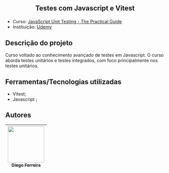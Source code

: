 ## <p align="center">Testes com Javascript e Vitest</p>

* Curso: [JavaScript Unit Testing - The Practical Guide](https://www.udemy.com/course/javascript-unit-testing-the-practical-guide)
* Instituição: [Udemy](https://www.udemy.com)

## Descrição do projeto
Curso voltado ao conhecimento avançado de testes em Javascript. O curso aborda testes unitários e testes integrados, com foco principalmente nos testes unitários.

## Ferramentas/Tecnologias utilizadas
* Vitest;
* Javascript ;


## Autores
| [<img src="https://avatars.githubusercontent.com/u/97759524?v=4" width=115><br><sub>Diego Ferreira</sub>](https://github.com/diegonf) | 
| :---: |